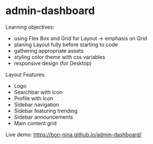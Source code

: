 # admin-dashboard
Learning objectives:
- using Flex Box and Grid for Layout -> emphasis on Grid
- planing Layout fully before starting to code
- gathering appropriate assets
- styling color theme with css variables
- responsive design (for Desktop)

Layout Features:
- Logo
- Searchbar with icon
- Profile with Icon
- Sidebar navigation
- Sidebar featuring trending
- Sidebar announcements
- Main content grid 

Live demo: https://bon-nina.github.io/admin-dashboard/

